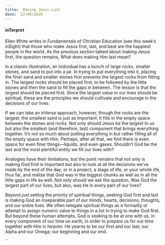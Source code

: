 ```yaml
---
title:  Making Jesus Last
date:  22/06/2020
---
```


#### inTerpret

Ellen White writes in Fundamentals of Christian Education (see this week’s inSight) that those who make Jesus first, last, and best are the happiest people in the world. As the previous section talked about making Jesus first, the question remains, What does making Him last mean?

In a classic illustration, an individual has a bunch of large rocks, smaller stones, and sand to put into a jar. In trying to put everything into it, placing the finer sand and smaller stones first prevents the largest rocks from fitting in. The largest rocks should be placed first, to be followed by the little stones and then the sand to fill the gaps in between. The lesson is that the largest should be placed first. Since the largest value in our lives should be spiritual, these are the principles we should cultivate and encourage in the decisions of our lives.

If we can take an inVerse approach, however, though the rocks are the largest, the smallest sand is just as important. It fills in the empty space between the stones and rocks. Not only should Jesus be the largest to us but also the smallest (and therefore, last) component that brings everything together. It’s not so much about putting everything in but rather filling all of the empty space with Him. Perhaps, after all that, we find there is even space for even finer things—liquids, and even gases. Shouldn’t God be the last and the most plentiful entity we fill our lives with?

Analogies have their limitations, but the point remains that not only is making God first is important but also to look at all the decisions we’ve made by the end of the day, or in a project, a stage of life, or your whole life, thus far, and realize that God was in the biggest chunks as well as in all the little gaps in life as well. Not only should we ask the question, Was God the largest part of our lives, but also, was He in every part of our lives?

Beyond just setting the priority of spiritual things, seeking God first and last is making God an inseparable part of our minds, hearts, decisions, thoughts, and our entire lives. We often relegate spiritual things as a formality or attempt to assign numeric value to things in a list in trying to make God first. But beyond these human attempts, God is seeking to be at one with us, in every component of our time on earth, in order to prepare us for our time together with Him in heaven. He yearns to be our first and our last; our Alpha and our Omega; our beginning and our end.

``